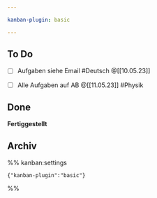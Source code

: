 ```yaml
---

kanban-plugin: basic

---
```


## To Do

- [ ] Aufgaben siehe Email #Deutsch @[[10.05.23]]
- [ ] Alle Aufgaben auf AB @[[11.05.23]] #Physik


## Done

**Fertiggestellt**


## Archiv





%% kanban:settings
```
{"kanban-plugin":"basic"}
```
%%